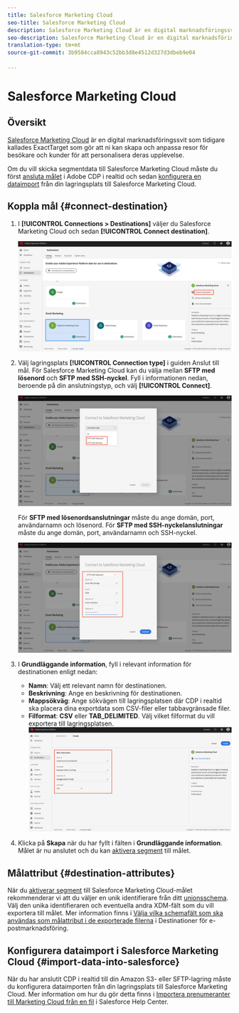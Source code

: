 ```yaml
---
title: Salesforce Marketing Cloud
seo-title: Salesforce Marketing Cloud
description: Salesforce Marketing Cloud är en digital marknadsföringssvit som tidigare kallades ExactTarget och som gör att ni kan skapa och anpassa resor för besökare och kunder för att personalisera deras upplevelse.
seo-description: Salesforce Marketing Cloud är en digital marknadsföringssvit som tidigare kallades ExactTarget och som gör att ni kan skapa och anpassa resor för besökare och kunder för att personalisera deras upplevelse.
translation-type: tm+mt
source-git-commit: 3b9584cca8943c52bb3d8e4512d327d3dbeb9e04

---
```



# Salesforce Marketing Cloud

## Översikt

[Salesforce Marketing Cloud](https://www.salesforce.com/products/marketing-cloud/email-marketing/) är en digital marknadsföringssvit som tidigare kallades ExactTarget som gör att ni kan skapa och anpassa resor för besökare och kunder för att personalisera deras upplevelse.

Om du vill skicka segmentdata till Salesforce Marketing Cloud måste du först [ansluta målet](#connect-destination) i Adobe CDP i realtid och sedan [konfigurera en dataimport](#import-data-into-salesforce) från din lagringsplats till Salesforce Marketing Cloud.

## Koppla mål {#connect-destination}

1. I **[!UICONTROL Connections > Destinations]** väljer du Salesforce Marketing Cloud och sedan **[!UICONTROL Connect destination]**.

   ![Anslut till Salesforce](/help/rtcdp/destinations/assets/connect-salesforce.png)

1. Välj lagringsplats **[!UICONTROL Connection type]** i guiden Anslut till mål. För Salesforce Marketing Cloud kan du välja mellan **SFTP med lösenord** och **SFTP med SSH-nyckel**. Fyll i informationen nedan, beroende på din anslutningstyp, och välj **[!UICONTROL Connect]**.

   ![Konfigurera Salesforce-guiden](/help/rtcdp/destinations/assets/salesforce-step1.png)

   För **SFTP med lösenordsanslutningar** måste du ange domän, port, användarnamn och lösenord.
För **SFTP med SSH-nyckelanslutningar** måste du ange domän, port, användarnamn och SSH-nyckel.

   ![Fyll i Salesforce-information](/help/rtcdp/destinations/assets/salesforce-wizard.png)

1. I **Grundläggande information**, fyll i relevant information för destinationen enligt nedan:
   * **Namn**: Välj ett relevant namn för destinationen.
   * **Beskrivning**: Ange en beskrivning för destinationen.
   * **Mappsökväg**: Ange sökvägen till lagringsplatsen där CDP i realtid ska placera dina exportdata som CSV-filer eller tabbavgränsade filer.
   * **Filformat**: **CSV** eller **TAB_DELIMITED**. Välj vilket filformat du vill exportera till lagringsplatsen.
   ![Grundläggande information för Salesforce](/help/rtcdp/destinations/assets/salesforce-basic-information.png)

1. Klicka på **Skapa** när du har fyllt i fälten i **Grundläggande information**. Målet är nu anslutet och du kan [aktivera segment](/help/rtcdp/destinations/activate-destinations.md) till målet.

## Målattribut {#destination-attributes}

När du [aktiverar segment](/help/rtcdp/destinations/activate-destinations.md) till Salesforce Marketing Cloud-målet rekommenderar vi att du väljer en unik identifierare från ditt [unionsschema](https://www.adobe.io/apis/experienceplatform/home/profile-identity-segmentation/profile-identity-segmentation-services.html#!api-specification/markdown/narrative/technical_overview/unified_profile_architectural_overview/unified_profile_architectural_overview.md). Välj den unika identifieraren och eventuella andra XDM-fält som du vill exportera till målet. Mer information finns i [Välja vilka schemafält som ska användas som målattribut i de exporterade filerna](/help/rtcdp/destinations/email-marketing-destinations.md#destination-attributes) i Destinationer för e-postmarknadsföring.

## Konfigurera dataimport i Salesforce Marketing Cloud {#import-data-into-salesforce}

När du har anslutit CDP i realtid till din Amazon S3- eller SFTP-lagring måste du konfigurera dataimporten från din lagringsplats till Salesforce Marketing Cloud. Mer information om hur du gör detta finns i [Importera prenumeranter till Marketing Cloud från en fil](https://help.salesforce.com/articleView?id=mc_es_import_subscribers_from_file.htm&type=5) i Salesforce Help Center.